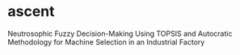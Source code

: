 # ascent
Neutrosophic Fuzzy Decision-Making Using TOPSIS and Autocratic Methodology for Machine Selection in an Industrial Factory
